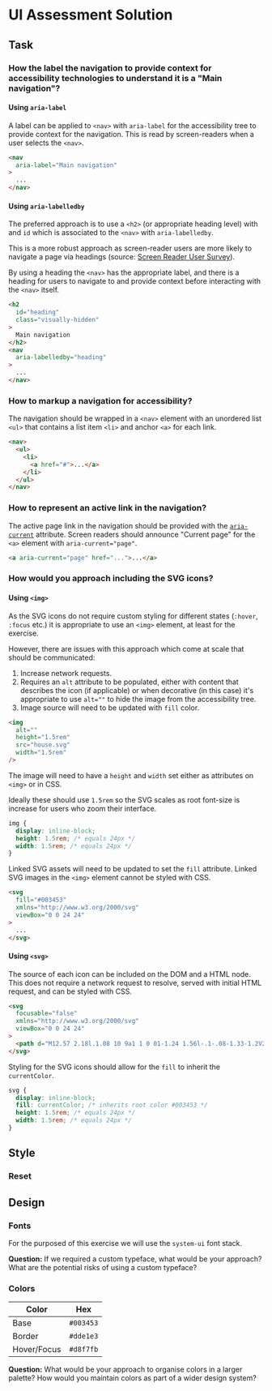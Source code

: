 # UI Assessment Solution

## Task

### How the label the navigation to provide context for accessibility technologies to understand it is a "Main navigation"?

#### Using `aria-label`

A label can be applied to `<nav>` with `aria-label` for the accessibility tree to provide context for the navigation. This is read by screen-readers when a user selects the `<nav>`. 

```html
<nav
  aria-label="Main navigation"
>
  ...
</nav>
```

#### Using `aria-labelledby`

The preferred approach is to use a `<h2>` (or appropriate heading level) with and `id` which is associated to the `<nav>` with `aria-labelledby`.

This is a more robust approach as screen-reader users are more likely to navigate a page via headings (source: [Screen Reader User Survey](https://webaim.org/projects/screenreadersurvey8/)).

By using a heading the `<nav>` has the appropriate label, and there is a heading for users to navigate to and provide context before interacting with the `<nav>` itself.

```html
<h2
  id="heading"
  class="visually-hidden"
>
  Main navigation
</h2>
<nav
  aria-labelledby="heading"
>
  ...
</nav>
```

### How to markup a navigation for accessibility?

The navigation should be wrapped in a `<nav>` element with an unordered list `<ul>` that contains a list item `<li>` and anchor `<a>` for each link.

```html
<nav>
  <ul>
    <li>
      <a href="#">...</a>
    </li>
  </ul>
</nav>
```

### How to represent an active link in the navigation?

The active page link in the navigation should be provided with the [`aria-current`](https://www.w3.org/TR/wai-aria-1.1/#aria-current) attribute. Screen readers should announce "Current page" for the `<a>` element with `aria-current="page"`.

```html
<a aria-current="page" href="...">...</a>
```

### How would you approach including the SVG icons?

#### Using `<img>`

As the SVG icons do not require custom styling for different states (`:hover`, `:focus` etc.) it is appropriate to use an `<img>` element, at least for the exercise.

However, there are issues with this approach which come at scale that should be communicated:

1. Increase network requests.
2. Requires an `alt` attribute to be populated, either with content that describes the icon (if applicable) or when decorative (in this case) it's appropriate to use `alt=""` to hide the image from the accessibility tree.
3. Image source will need to be updated with `fill` color.

```html
<img
  alt=""
  height="1.5rem"
  src="house.svg"
  width="1.5rem"
/>
```

The image will need to have a `height` and `width` set either as attributes on `<img>` or in CSS.

Ideally these should use `1.5rem` so the SVG scales as root font-size is increase for users who zoom their interface.

```css
img {
  display: inline-block;
  height: 1.5rem; /* equals 24px */
  width: 1.5rem; /* equals 24px */
}
```

Linked SVG assets will need to be updated to set the `fill` attribute. Linked SVG images in the `<img>` element cannot be styled with CSS.

```html
<svg
  fill="#003453"
  xmlns="http://www.w3.org/2000/svg"
  viewBox="0 0 24 24"
>
  ...
</svg>
```

#### Using `<svg>`

The source of each icon can be included on the DOM and a HTML node. This does not require a network request to resolve, served with initial HTML request, and can be styled with CSS.

```html
<svg
  focusable="false"
  xmlns="http://www.w3.org/2000/svg"
  viewBox="0 0 24 24"
>
  <path d="M12.57 2.18l.1.08 10 9a1 1 0 01-1.24 1.56l-.1-.08-1.33-1.2V20a2 2 0 01-2 2h-3a1 1 0 01-1-1v-4a1 1 0 00-1-1h-2a1 1 0 00-1 1v4a1 1 0 01-1 1H6a2 2 0 01-2-2v-8.46l-1.33 1.2a1 1 0 01-1.32.02l-.1-.1a1 1 0 010-1.31l.08-.1 10-9a1 1 0 011.24-.07z" />
</svg>
```

Styling for the SVG icons should allow for the `fill` to inherit the `currentColor`.

```css
svg {
  display: inline-block;
  fill: currentColor; /* inherits root color #003453 */
  height: 1.5rem; /* equals 24px */
  width: 1.5rem; /* equals 24px */
}
```

## Style

### Reset


### 


## Design

### Fonts

For the purposed of this exercise we will use the `system-ui` font stack.

**Question:** If we required a custom typeface, what would be your approach? What are the potential risks of using a custom typeface?

### Colors

| Color       | Hex       |
| ----------- | --------- |
| Base        | `#003453` |
| Border      | `#dde1e3` |
| Hover/Focus | `#d8f7fb` |

**Question:** What would be your approach to organise colors in a larger palette? How would you maintain colors as part of a wider design system?

